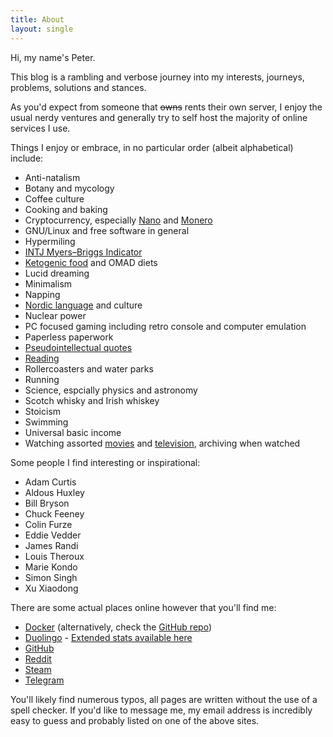 ```yaml
---
title: About
layout: single
---
```


Hi, my name's Peter.

This blog is a rambling and verbose journey into my interests, journeys, problems, solutions and stances.

As you'd expect from someone that ~~owns~~ rents their own server, I enjoy the usual nerdy ventures and generally try to self host the majority of online services I use.

Things I enjoy or embrace, in no particular order (albeit alphabetical) include:
* Anti-natalism
* Botany and mycology
* Coffee culture
* Cooking and baking
* Cryptocurrency, especially [Nano](https://nano.org/) and [Monero](https://www.getmonero.org/)
* GNU/Linux and free software in general
* Hypermiling
* [INTJ Myers–Briggs Indicator](https://www.16personalities.com/profiles/ef5f8da14ed9e)
* [Ketogenic food](/recipes/) and OMAD diets
* Lucid dreaming
* Minimalism
* Napping
* [Nordic language](/languages/) and culture
* Nuclear power
* PC focused gaming including retro console and computer emulation
* Paperless paperwork
* [Pseudointellectual quotes](/quotes/)
* [Reading](/reading-list/)
* Rollercoasters and water parks
* Running
* Science, espcially physics and astronomy
* Scotch whisky and Irish whiskey
* Stoicism
* Swimming
* Universal basic income
* Watching assorted [movies](/archived-movies/) and [television](/archived-television/), archiving when watched

Some people I find interesting or inspirational:
* Adam Curtis
* Aldous Huxley
* Bill Bryson
* Chuck Feeney
* Colin Furze
* Eddie Vedder
* James Randi
* Louis Theroux
* Marie Kondo
* Simon Singh
* Xu Xiaodong

There are some actual places online however that you'll find me:
* [Docker](https://hub.docker.com/u/wervv/) (alternatively, check the [GitHub repo](https://github.com/breadcat/Dockerfiles))
* [Duolingo](https://www.duolingo.com/unholybanquet) - [Extended stats available here](https://duome.eu/unholybanquet)
* [GitHub](https://github.com/breadcat)
* [Reddit](https://www.reddit.com/user/risky-scribble/)
* [Steam](https://steamcommunity.com/id/minskwhisker)
* [Telegram](http://telegram.me/carrion_regardless)

You'll likely find numerous typos, all pages are written without the use of a spell checker.
If you'd like to message me, my email address is incredibly easy to guess and probably listed on one of the above sites.
